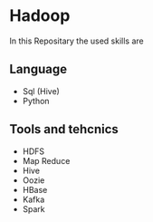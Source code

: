 # Hadoop

In this Repositary the used skills are

## Language
* Sql (Hive)
* Python

## Tools and tehcnics
* HDFS
* Map Reduce
* Hive
* Oozie
* HBase
* Kafka
* Spark
